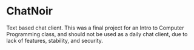 # ChatNoir
Text based chat client. This was a final project for an Intro to Computer Programming class, and should not be used as a daily chat client, due to lack of features, stability, and security.
